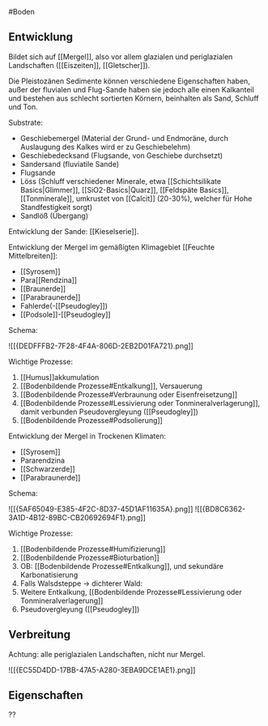 #Boden

## Entwicklung

Bildet sich auf [[Mergel]], also vor allem glazialen und periglazialen Landschaften ([[Eiszeiten]], [[Gletscher]]).

Die Pleistozänen Sedimente können verschiedene Eigenschaften haben, außer der fluvialen und Flug-Sande haben sie jedoch alle einen Kalkanteil und bestehen aus schlecht sortierten Körnern, beinhalten als Sand, Schluff und Ton.

Substrate:

- Geschiebemergel (Material der Grund- und Endmoräne, durch Auslaugung des Kalkes wird er zu Geschiebelehm)
- Geschiebedecksand (Flugsande, von Geschiebe durchsetzt)
- Sandersand (fluviatile Sande)
- Flugsande
- Löss (Schluff verschiedener Minerale, etwa [[Schichtsilikate Basics|Glimmer]], [[SiO2-Basics|Quarz]], [[Feldspäte Basics]], [[Tonminerale]], umkrustet von [[Calcit]] (20-30%), welcher für Hohe Standfestigkeit sorgt)
- Sandlöß (Übergang)

Entwicklung der Sande: [[Kieselserie]].

Entwicklung der Mergel im gemäßigten Klimagebiet [[Feuchte Mittelbreiten]]:

- [[Syrosem]]
- Para[[Rendzina]]
- [[Braunerde]]
- [[Parabraunerde]]
- Fahlerde(-[[Pseudogley]])
- [[Podsole]]-[[Pseudogley]]

Schema:

![[{DEDFFFB2-7F28-4F4A-806D-2EB2D01FA721}.png]]

Wichtige Prozesse:
1. [[Humus]]akkumulation
2. [[Bodenbildende Prozesse#Entkalkung]], Versauerung
3. [[Bodenbildende Prozesse#Verbraunung oder Eisenfreisetzung]]
4. [[Bodenbildende Prozesse#Lessivierung oder Tonmineralverlagerung]], damit verbunden Pseudovergleyung ([[Pseudogley]])
5. [[Bodenbildende Prozesse#Podsolierung]]

Entwicklung der Mergel in Trockenen Klimaten:

- [[Syrosem]]
- Pararendzina
- [[Schwarzerde]]
- [[Parabraunerde]]

Schema:

![[{5AF65049-E385-4F2C-8D37-45D1AF11635A}.png]]
![[{BD8C6362-3A1D-4B12-89BC-CB20692694F1}.png]]

Wichtige Prozesse:
1. [[Bodenbildende Prozesse#Humifizierung]]
2. [[Bodenbildende Prozesse#Bioturbation]]
3. OB: [[Bodenbildende Prozesse#Entkalkung]], und sekundäre Karbonatisierung
4. Falls Walsdsteppe -> dichterer Wald:
5. Weitere Entkalkung, [[Bodenbildende Prozesse#Lessivierung oder Tonmineralverlagerung]]
6. Pseudovergleyung ([[Pseudogley]])

## Verbreitung

Achtung: alle periglazialen Landschaften, nicht nur Mergel.

![[{EC55D4DD-17BB-47A5-A280-3EBA9DCE1AE1}.png]]

## Eigenschaften

??